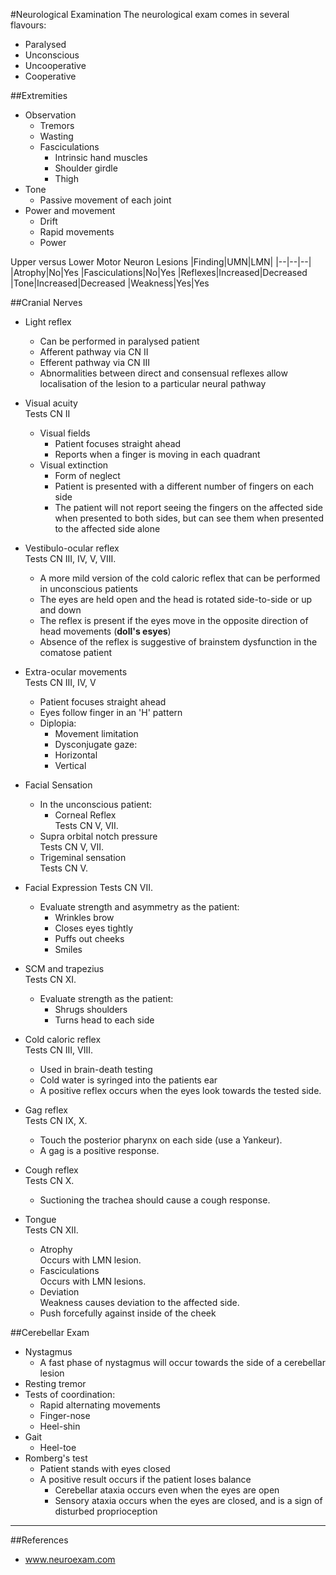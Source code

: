 #Neurological Examination
The neurological exam comes in several flavours:
* Paralysed
* Unconscious
* Uncooperative
* Cooperative

##Extremities
* Observation
    * Tremors
    * Wasting
    * Fasciculations
        * Intrinsic hand muscles
        * Shoulder girdle
        * Thigh
* Tone
    * Passive movement of each joint
* Power and movement
    * Drift
    * Rapid movements
    * Power

Upper versus Lower Motor Neuron Lesions
|Finding|UMN|LMN|
|--|--|--|
|Atrophy|No|Yes
|Fasciculations|No|Yes
|Reflexes|Increased|Decreased
|Tone|Increased|Decreased
|Weakness|Yes|Yes

##Cranial Nerves
* Light reflex
    * Can be performed in paralysed patient
    * Afferent pathway via CN II
    * Efferent pathway via CN III
    * Abnormalities between direct and consensual reflexes allow localisation of the lesion to a particular neural pathway
* Visual acuity  
Tests CN II
    * Visual fields
        * Patient focuses straight ahead
        * Reports when a finger is moving in each quadrant
    * Visual extinction
        * Form of neglect
        * Patient is presented with a different number of fingers on each side
        * The patient will not report seeing the fingers on the affected side when presented to both sides, but can see them when presented to the affected side alone

* Vestibulo-ocular reflex  
Tests CN III, IV, V, VIII.
    * A more mild version of the cold caloric reflex that can be performed in unconscious patients
    * The eyes are held open and the head is rotated side-to-side or up and down
    * The reflex is present if the eyes move in the opposite direction of head movements (**doll's esyes**)
    * Absence of the reflex is suggestive of brainstem dysfunction in the comatose patient

* Extra-ocular movements  
Tests CN III, IV, V
    * Patient focuses straight ahead
    * Eyes follow finger in an 'H' pattern
    * Diplopia:
        * Movement limitation
        * Dysconjugate gaze:
        * Horizontal
        * Vertical
* Facial Sensation
    * In the unconscious patient:
        * Corneal Reflex  
Tests CN V, VII.
    * Supra orbital notch pressure  
Tests CN V, VII.
    * Trigeminal sensation  
Tests CN V.

* Facial Expression
Tests CN VII.
    * Evaluate strength and asymmetry as the patient:
        * Wrinkles brow
        * Closes eyes tightly
        * Puffs out cheeks
        * Smiles    
* SCM and trapezius  
Tests CN XI.
    * Evaluate strength as the patient:
        * Shrugs shoulders
        * Turns head to each side

* Cold caloric reflex  
Tests CN III, VIII.
    * Used in brain-death testing
    * Cold water is syringed into the patients ear
    * A positive reflex occurs when the eyes look towards the tested side.

* Gag reflex  
Tests CN IX, X.
    * Touch the posterior pharynx on each side (use a Yankeur).
    * A gag is a positive response.

* Cough reflex  
Tests CN X.
    * Suctioning the trachea should cause a cough response.

* Tongue  
Tests CN XII.
    * Atrophy  
Occurs with LMN lesion.
    * Fasciculations  
Occurs with LMN lesions.
    * Deviation  
Weakness causes deviation to the affected side.
    * Push forcefully against inside of the cheek

##Cerebellar Exam
* Nystagmus
    * A fast phase of nystagmus will occur towards the side of a cerebellar lesion
* Resting tremor
* Tests of coordination:
    * Rapid alternating movements
    * Finger-nose
    * Heel-shin
* Gait
    * Heel-toe
* Romberg's test
    * Patient stands with eyes closed
    * A positive result occurs if the patient loses balance
        * Cerebellar ataxia occurs even when the eyes are open
        * Sensory ataxia occurs when the eyes are closed, and is a sign of disturbed proprioception
---
##References
* www.neuroexam.com